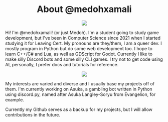 <h1 align="center">About @medohxamali</h1>
<p align="center">
<img src="https://i.postimg.cc/wjsKggdR/line19.gif">
</p>

Hi! I'm @medohxamali! (or just Medoh). I'm a student going to study game development, but I've been in Computer Science since 2021 when I started studying it for Leaving Cert.
My pronouns are they/them, I am a queer dev. I mostly program in Python but do some web development too. I hope to learn C++/C# and Lua, as well as GDScript for Godot.
Currently I like to make silly Discord bots and some silly CLI games. I try not to get code using AI, personally, I prefer docs and tutorials for reference.

<p align="center">
<img src="https://i.postimg.cc/wjsKggdR/line19.gif">
</p>

My interests are varied and diverse and I usually base my projects off of them. I'm currently working on Asuka, a gambling bot written in Python using discord.py, named after Asuka Langley-Soryu from Evangelion, for example. 

Currently my Github serves as a backup for my projects, but I will allow contributions in the future.

<!---
medohxamali/medohxamali is a ✨ special ✨ repository because its `README.md` (this file) appears on your GitHub profile.
You can click the Preview link to take a look at your changes.
--->
